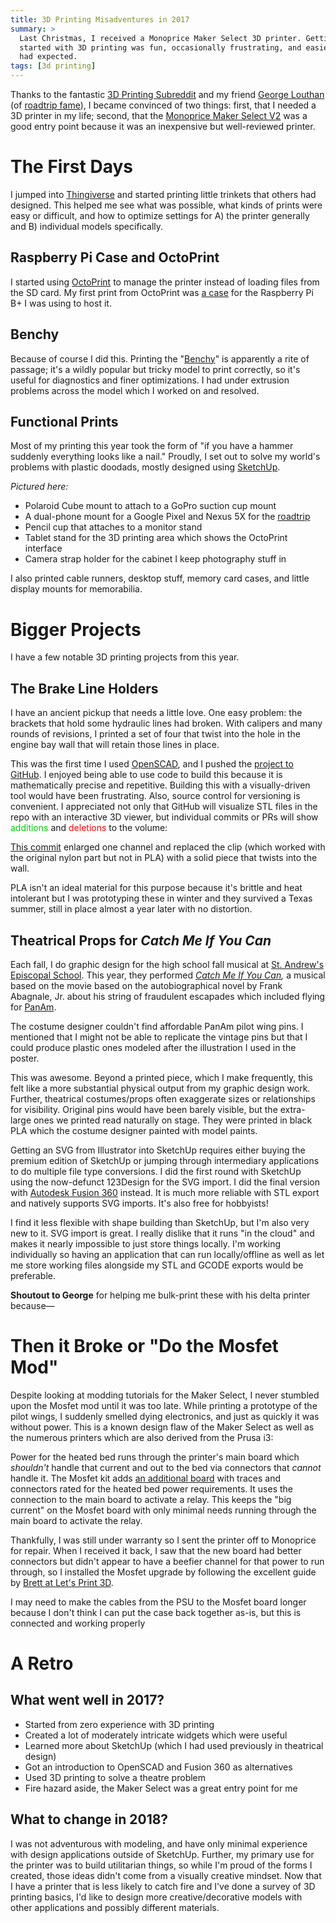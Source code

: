 ```yaml
---
title: 3D Printing Misadventures in 2017
summary: >
  Last Christmas, I received a Monoprice Maker Select 3D printer. Getting
  started with 3D printing was fun, occasionally frustrating, and easier than I
  had expected.
tags: [3d printing]
---
```


Thanks to the fantastic [3D Printing Subreddit][SUBREDDIT] and my friend
[George Louthan][G] (of [roadtrip fame][TQ]), I became convinced of two things:
first, that I needed a 3D printer in my life; second, that the
[Monoprice Maker Select V2][MSV2] was a good entry point because it was an
inexpensive but well-reviewed printer.

# The First Days

I jumped into [Thingiverse][TV] and started printing little trinkets that others
had designed. This helped me see what was possible, what kinds of prints were
easy or difficult, and how to optimize settings for A) the printer generally and
B) individual models specifically.

<Media type="image" size="" src="/assets/blog/3d-printing-2017/trinkets.jpg" alt="Trinkets"  />

## Raspberry Pi Case and OctoPrint

I started using [OctoPrint][OP] to manage the printer instead of loading files
from the SD card. My first print from OctoPrint was [a case][RPCASE] for the
Raspberry Pi B+ I was using to host it.

<Media type="image" size="" src="/assets/blog/3d-printing-2017/rpi.jpg" alt="Raspberry Pi Case"  />

## Benchy

Because of course I did this. Printing the "[Benchy][B]" is apparently a rite of
passage; it's a wildly popular but tricky model to print correctly, so it's
useful for diagnostics and finer optimizations. I had under extrusion problems
across the model which I worked on and resolved.

<Media type="image" size="" src="/assets/blog/3d-printing-2017/benchy.jpg" alt="Benchy"  />

## Functional Prints

Most of my printing this year took the form of "if you have a hammer suddenly
everything looks like a nail." Proudly, I set out to solve my world's problems
with plastic doodads, mostly designed using [SketchUp][SKU].

<Media type="image" size="" src="/assets/blog/3d-printing-2017/functional.jpg" alt="Functional Prints"  />

_Pictured here:_

- Polaroid Cube mount to attach to a GoPro suction cup mount
- A dual-phone mount for a Google Pixel and Nexus 5X for the [roadtrip][TQ]
  <Media type="image" size="" src="/assets/blog/3d-printing-2017/phone.png" alt="Phone Mount"  />
- Pencil cup that attaches to a monitor stand
- Tablet stand for the 3D printing area which shows the OctoPrint interface
  <Media type="image" size="" src="/assets/blog/3d-printing-2017/tablet.png" alt="Tablet Stand"  />
- Camera strap holder for the cabinet I keep photography stuff in

I also printed cable runners, desktop stuff, memory card cases, and little
display mounts for memorabilia.

# Bigger Projects

I have a few notable 3D printing projects from this year.

## The Brake Line Holders

<Media type="image" size="" src="/assets/blog/3d-printing-2017/brakes.jpg" alt="Brake Lines"  />

I have an ancient pickup that needs a little love. One easy problem: the
brackets that hold some hydraulic lines had broken. With calipers and many
rounds of revisions, I printed a set of four that twist into the hole in the
engine bay wall that will retain those lines in place.

<Media type="image" size="" src="/assets/blog/3d-printing-2017/brakes-model.png" alt="Brake Model"  />

This was the first time I used [OpenSCAD][OSCAD], and I pushed the
[project to GitHub][BLGH]. I enjoyed being able to use code to build this
because it is mathematically precise and repetitive. Building this with a
visually-driven tool would have been frustrating. Also, source control for
versioning is convenient. I appreciated not only that GitHub will visualize
STL files in the repo with an interactive 3D viewer, but individual commits or
PRs will show
<span style="color:#00cc00">additions</span> and
<span style="color:#ff0000">deletions</span> to the volume:

<Media type="image" size="" src="/assets/blog/3d-printing-2017/stl-diff.png" alt="STL Diff"  />

[This commit][C] enlarged one channel and replaced the clip (which worked with
the original nylon part but not in PLA) with a solid piece that twists into the
wall.

PLA isn't an ideal material for this purpose because it's brittle and heat
intolerant but I was prototyping these in winter and they survived a Texas
summer, still in place almost a year later with no distortion.

<Media type="image" size="" src="/assets/blog/3d-printing-2017/brakes-assembled.jpg" alt="Brake Lines Mounted"  />

## Theatrical Props for _Catch Me If You Can_

Each fall, I do graphic design for the high school fall musical at
[St. Andrew's Episcopal School][SAES]. This year, they performed
_[Catch Me If You Can][CMIYC],_ a musical based on the movie based on the
autobiographical novel by Frank Abagnale, Jr. about his string of fraudulent
escapades which included flying for [PanAm][PAWA].

The costume designer couldn't find affordable PanAm pilot wing pins. I mentioned
that I might not be able to replicate the vintage pins but that I could produce
plastic ones modeled after the illustration I used in the poster.

<Media type="image" size="mini" src="/assets/blog/3d-printing-2017/cmiyc.jpg" alt="CMYIC Art Sample"  />

This was awesome. Beyond a printed piece, which I make frequently, this felt
like a more substantial physical output from my graphic design work. Further,
theatrical costumes/props often exaggerate sizes or relationships for
visibility. Original pins would have been barely visible, but the extra-large
ones we printed read naturally on stage. They were printed in black PLA which the
costume designer painted with model paints.

<Media type="image" size="" src="/assets/blog/3d-printing-2017/wings.jpg" alt="CMYIC Wings"  />

Getting an SVG from Illustrator into SketchUp requires either buying the premium
edition of SketchUp or jumping through intermediary applications to do multiple
file type conversions. I did the first round with SketchUp using the now-defunct 123Design for the SVG import. I did the final version with
[Autodesk Fusion 360][A360] instead. It is much more reliable with
STL export and natively supports SVG imports. It's also free for hobbyists!

<Media type="image" size="" src="/assets/blog/3d-printing-2017/wings-model.png" alt="Wings Model in Fustion 360"  />

I find it less flexible with shape building than SketchUp, but I'm also very new
to it. SVG import is great. I really dislike that it runs "in the cloud" and
makes it nearly impossible to just store things locally. I'm working
individually so having an application that can run locally/offline as well as
let me store working files alongside my STL and GCODE exports would be
preferable.

<Media type="image" size="" src="/assets/blog/3d-printing-2017/delta.jpg" alt="Bulk printing on a delta"  />


**Shoutout to George** for helping me bulk-print these with his delta printer
because&mdash;

# Then it Broke or "Do the Mosfet Mod"

Despite looking at modding tutorials for the Maker Select, I never stumbled upon
the Mosfet mod until it was too late. While printing a prototype of the pilot
wings, I suddenly smelled dying electronics, and just as quickly it was without
power. This is a known design flaw of the Maker Select as well as the numerous
printers which are also derived from the Prusa i3:

Power for the heated bed runs through the printer's main board which _shouldn't_
handle that current and out to the bed via connectors that _cannot_ handle it.
The Mosfet kit adds [an additional board][MSBOARD] with traces and connectors
rated for the heated bed power requirements. It uses the connection to the main
board to activate a relay. This keeps the "big current" on the Mosfet board with
only minimal needs running through the main board to activate the relay.

Thankfully, I was still under warranty so I sent the printer off to Monoprice
for repair. When I received it back, I saw that the new board had better
connectors but didn't appear to have a beefier channel for that power to run
through, so I installed the Mosfet upgrade by following the excellent guide by
[Brett at Let's Print 3D][MOSFET].

<Media type="image" size="" src="/assets/blog/3d-printing-2017/mosfet.jpg" alt="Mosfet Upgrade"  />

I may need to make the cables from the PSU to the Mosfet board longer because
I don't think I can put the case back together as-is, but this is connected
and working properly

# A Retro

## What went well in 2017?

- Started from zero experience with 3D printing
- Created a lot of moderately intricate widgets which were useful
- Learned more about SketchUp (which I had used previously in theatrical design)
- Got an introduction to OpenSCAD and Fusion 360 as alternatives
- Used 3D printing to solve a theatre problem
- Fire hazard aside, the Maker Select was a great entry point for me

## What to change in 2018?

I was not adventurous with modeling, and have only minimal experience with
design applications outside of SketchUp. Further, my primary use for the printer
was to build utilitarian things, so while I'm proud of the forms I created,
those ideas didn't come from a visually creative mindset. Now that I have a
printer that is less likely to catch fire and I've done a survey of 3D printing
basics, I'd like to design more creative/decorative models with other
applications and possibly different materials.

[SUBREDDIT]: https://reddit.com/r/3dprinting
[G]: http://georgerloutha.nthefourth.com/
[TQ]: /blog/2017/building-travelogue/
[MSV2]: https://www.monoprice.com/product?p_id=13860
[TV]: https://www.thingiverse.com/
[B]: https://www.thingiverse.com/thing:763622
[OP]: https://octoprint.org/
[RPCASE]: https://www.thingiverse.com/thing:30572
[SKU]: https://www.sketchup.com/
[OSCAD]: http://www.openscad.org/
[BLGH]: https://github.com/tsmith512/88-D21-brake-line-bracket
[C]: https://github.com/tsmith512/88-D21-brake-line-bracket/commit/00de559abdf60490bf22c284908a4961d7f36e1e
[SAES]: https://www.sasaustin.org/
[CMIYC]: https://en.wikipedia.org/wiki/Catch_Me_If_You_Can
[PAWA]: https://en.wikipedia.org/wiki/Pan_American_World_Airways
[A360]: https://www.autodesk.com/products/fusion-360/overview
[MSBOARD]: https://www.amazon.com/dp/B01HEQVQAK
[MOSFET]: https://letsprint3d.net/2017/01/29/guide-installing-a-mosfet-board-maker-select-v2/
